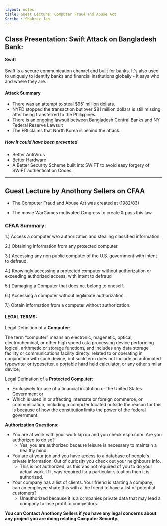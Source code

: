 ```yaml
---
layout: notes
title: Guest Lecture: Computer Fraud and Abuse Act
Scribe : Shahrez Jan
---
```

## Class Presentation: Swift Attack on Bangladesh Bank:

#### Swift
Swift is a secure communication channel and built for banks. It's also used to uniquely to identify banks and financial institutions globally - it says who and where they are.

#### Attack Summary
* There was an attempt to steal $951 million dollars.
* NYFD stopped the transaction but over $81 million dollars is still missing after being transferred to the Philippines.
* There is an ongoing lawsuit between Bangladesh Central Banks and NY Federal Reserve Lawsuit
* The FBI claims that North Korea is behind the attack.

#####  How it could have been prevented
* Better AntiVirus
* Better Hardware
* A Better Security Scheme built into SWIFT to avoid easy forgery of SWIFT authentication Codes.



---------

## Guest Lecture by Anothony Sellers on CFAA


* The Computer Fraud and Abuse Act was created at (1982/83)

* The movie WarGames motivated Congress to create & pass this law.

### CFAA Summary:

1.)	Access a computer w/o authorization and stealing classified information.

2.)	Obtaining information from any protected computer.

3.)	Accessing any non public computer of the U.S. government with intent to defraud.

4.)	Knowingly accessing a protected computer without authorization or exceeding authorized access, with intent to defraud

5.)	Damaging a Computer that does not belong to oneself.

6.)	Accessing a computer without legitimate authorization.

7.)	Obtain information from a computer without authorization.

#### LEGAL TERMS:

Legal Definition of a **Computer**:

The term “computer” means an electronic, magenetic, optical, electrochemical, or other high speed data processing device performing logical, arithmetic or storage functions, and includes any data storage facility or communications facility directyl related to or operating in conjunction with such device, but such term does not include an automated typewriter or typesetter, a portable hand held calculator, or any other similar device;

Legal Defination of a **Protected Computer**:
* Exclusively for use of a financial institution or the United States Government or
* Which is used in or affecting interstate or foreign commerce, or communication, including a computer located outside
the reason for this is because of how the constitution limits the power of the federal government.

**Authorization Questions:**
* You are at work with your work laptop and you check espn.com. Are you authorized to do so?
  * Yes, you are authorized because leisure is necessary to maintain a healthy mind.
* You are at your job and you have access to a database of people's private information. Out of curiosity you check out your neighbours info.
  * This is not authorized, as this was not required of you to do your actual work. If it was required for a particular situation then it is authorized.
* Your company has a list of clients. Your friend is starting a company, can an employee share this with a the friend to have a list of potential customers?
  * Unauthorized because it is a companies private data that may lead a company to lose profit to competitors.


**You can Contact Anothony Sellers if you have any legal concerns about any project you are doing relating Computer Security.**
